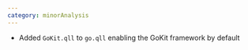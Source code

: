 ```yaml
---
category: minorAnalysis
---
```

* Added `GoKit.qll` to `go.qll` enabling the GoKit framework by default